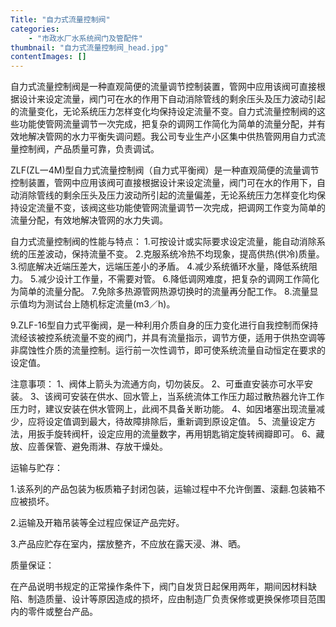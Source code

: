 ```yaml
---
Title: "自力式流量控制阀"
categories:
    - "市政水厂水系统阀门及管配件"
thumbnail: "自力式流量控制阀_head.jpg"
contentImages: []
---
```

自力式流量控制阀是一种直观简便的流量调节控制装置，管网中应用该阀可直接根据设计来设定流量，阀门可在水的作用下自动消除管线的剩余压头及压力波动引起的流量变化，无论系统压力怎样变化均保持设定流量不变。自力式流量控制阀的这些功能使管网流量调节一次完成，把复杂的调网工作简化为简单的流量分配，并有效地解决管网的水力平衡失调问题。我公司专业生产小区集中供热管网用自力式流量控制阀，产品质量可靠，负责调试。

ZLF(ZL一4M)型自力式流量控制阀（自力式平衡阀）是一种直观简便的流量调节控制装置，管网中应用该阀可直接根据设计来设定流量，阀门可在水的作用下，自动消除管线的剩余压头及压力波动所引起的流量偏差，无论系统压力怎样变化均保持设定流量不变，该阀这些功能使管网流量调节一次完成，把调网工作变为简单的流量分配，有效地解决管网的水力失调。

自力式流量控制阀的性能与特点：
1.可按设计或实际要求设定流量，能自动消除系统的压差波动，保持流量不变。
2.克服系统冷热不均现象，提高供热(供冷)质量。
3.彻底解决近端压差大，远端压差小的矛盾。
4.减少系统循环水量，降低系统阻力。
5.减少设计工作量，不需要对管。
6.降低调网难度，把复杂的调网工作简化为简单的流量分配。
7.免除多热源管网热源切换时的流量再分配工作。
8.流量显示值均为测试台上随机标定流量(m3／h)。

9.ZLF-16型自力式平衡阀，是一种利用介质自身的压力变化进行自我控制而保持流经该被控系统流量不变的阀门，并具有流量指示，调节方便，适用于供热空调等非腐蚀性介质的流量控制。运行前一次性调节，即可使系统流量自动恒定在要求的设定值。

注意事项：
 1、阀体上箭头为流通方向，切勿装反。
 2、可垂直安装亦可水平安装。
 3、该阀可安装在供水、回水管上，当系统流体工作压力超过散热器允许工作压力时，建议安装在供水管网上，此阀不具备关断功能。
 4、如因堵塞出现流量减少，应将设定值调到最大，待故障排除后，重新调到原设定值。
 5、流量设定方法，用扳手旋转阀杆，设定应用的流量数字，再用钥匙销定旋转阀瓣即可。
 6、藏放、应善保管、避免雨淋、存放干燥处。

运输与贮存：

1.该系列的产品包装为板质箱子封闭包装，运输过程中不允许倒置、滚翻.包装箱不应被损坏。

2.运输及开箱吊装等全过程应保证产品完好。

3.产品应贮存在室内，摆放整齐，不应放在露天浸、淋、晒。

质量保证：

在产品说明书规定的正常操作条件下，阀门自发货日起保用两年，期间因材料缺陷、制造质量、设计等原因造成的损坏，应由制造厂负责保修或更换保修项目范围内的零件或整台产品。


